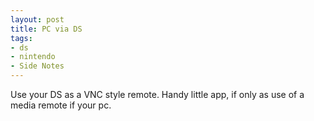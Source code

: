 ```yaml
---
layout: post
title: PC via DS
tags:
- ds
- nintendo
- Side Notes
---
```

Use your DS as a VNC style remote.
Handy little app, if only as use of a media remote if your pc.
